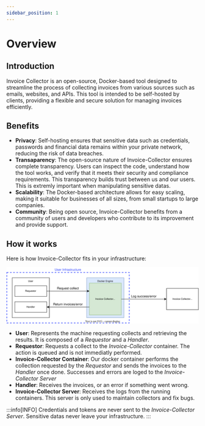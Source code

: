 ```yaml
---
sidebar_position: 1
---
```


# Overview

## Introduction

Invoice Collector is an open-source, Docker-based tool designed to streamline the process of collecting invoices from various sources such as emails, websites, and APIs. This tool is intended to be self-hosted by clients, providing a flexible and secure solution for managing invoices efficiently.

## Benefits

- **Privacy**: Self-hosting ensures that sensitive data such as credentials, passwords and financial data remains within your private network, reducing the risk of data breaches.
- **Transaparency**: The open-source nature of Invoice-Collector ensures complete transparency. Users can inspect the code, understand how the tool works, and verify that it meets their security and compliance requirements. This transparency builds trust between us and our users. This is extremly important when manipulating sensitive datas.
- **Scalability**: The Docker-based architecture allows for easy scaling, making it suitable for businesses of all sizes, from small startups to large companies.
- **Community**: Being open source, Invoice-Collector benefits from a community of users and developers who contribute to its improvement and provide support.

## How it works

Here is how Invoice-Collector fits in your infrastructure:

![](./sequence_diagram/infra.svg)

- **User**: Represents the machine requesting collects and retrieving the results. It is composed of a _Requestor_ and a _Handler_.
- **Requestor**: Requests a collect to the _Invoice-Collector_ container. The action is queued and is not immediatly performed.
- **Invoice-Collector Container**: Our docker container performs the collection requested by the _Requestor_ and sends the invoices to the _Handler_ once done. Successes and errors are loged to the _Invoice-Collector Server_
- **Handler**: Receives the invoices, or an error if something went wrong.
- **Invoice-Collector Server**: Receives the logs from the running containers. This server is only used to maintain collectors and fix bugs.

:::info[INFO]
Credentials and tokens are never sent to the _Invoice-Collector Server_. Sensitive datas never leave your infrastructure.
:::
